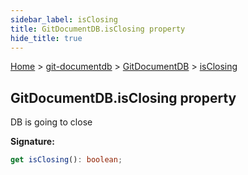 ```yaml
---
sidebar_label: isClosing
title: GitDocumentDB.isClosing property
hide_title: true
---
```


[Home](./index.md) &gt; [git-documentdb](./git-documentdb.md) &gt; [GitDocumentDB](./git-documentdb.gitdocumentdb.md) &gt; [isClosing](./git-documentdb.gitdocumentdb.isclosing.md)

## GitDocumentDB.isClosing property

DB is going to close

<b>Signature:</b>

```typescript
get isClosing(): boolean;
```
